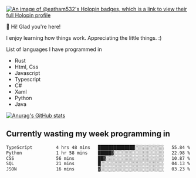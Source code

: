 [![An image of @eatham532's Holopin badges, which is a link to view their full Holopin profile](https://holopin.me/eatham532)](https://holopin.io/@eatham532)


👋 Hi! Glad you're here!

I enjoy learning how things work. Appreciating the little things. :)


List of languages I have programmed in
- Rust
- Html, Css
- Javascript
- Typescript
- C#
- Xaml
- Python
- Java

[![Anurag's GitHub stats](https://github-readme-stats.vercel.app/api?username=Eatham532&theme=dark)](https://github.com/anuraghazra/github-readme-stats)


## Currently wasting my week programming in
<!--START_SECTION:waka-->

```txt
TypeScript         4 hrs 48 mins   ██████████████░░░░░░░░░░░   55.84 %
Python             1 hr 58 mins    █████▓░░░░░░░░░░░░░░░░░░░   22.98 %
CSS                56 mins         ██▓░░░░░░░░░░░░░░░░░░░░░░   10.87 %
SQL                21 mins         █░░░░░░░░░░░░░░░░░░░░░░░░   04.13 %
JSON               16 mins         ▓░░░░░░░░░░░░░░░░░░░░░░░░   03.23 %
```

<!--END_SECTION:waka-->

